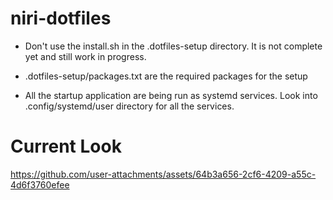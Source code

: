 # niri-dotfiles

- Don't use the install.sh in the .dotfiles-setup directory. It is not complete yet and still work in progress.

- .dotfiles-setup/packages.txt are the required packages for the setup

- All the startup application are being run as systemd services. Look into .config/systemd/user directory for all the services.

# Current Look

https://github.com/user-attachments/assets/64b3a656-2cf6-4209-a55c-4d6f3760efee
